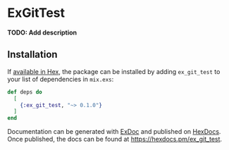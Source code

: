# ExGitTest

**TODO: Add description**

## Installation

If [available in Hex](https://hex.pm/docs/publish), the package can be installed
by adding `ex_git_test` to your list of dependencies in `mix.exs`:

```elixir
def deps do
  [
    {:ex_git_test, "~> 0.1.0"}
  ]
end
```

Documentation can be generated with [ExDoc](https://github.com/elixir-lang/ex_doc)
and published on [HexDocs](https://hexdocs.pm). Once published, the docs can
be found at <https://hexdocs.pm/ex_git_test>.

